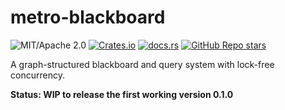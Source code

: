# metro-blackboard

![MIT/Apache 2.0](https://img.shields.io/badge/license-MIT%2FApache--2.0-blue.svg)
[![Crates.io](https://img.shields.io/crates/v/metro-blackboard)](https://crates.io/crates/metro-blackboard)
[![docs.rs](https://img.shields.io/docsrs/metro-blackboard)](https://docs.rs/metro-blackboard)
[![GitHub Repo stars](https://img.shields.io/github/stars/Hihaheho/metro?style=social)](https://github.com/Hihaheho/metro)

A graph-structured blackboard and query system with lock-free concurrency.

**Status: WIP to release the first working version 0.1.0**
